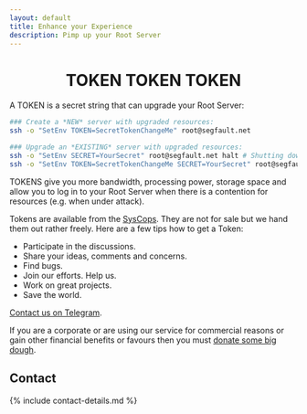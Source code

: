 ```yaml
---
layout: default
title: Enhance your Experience
description: Pimp up your Root Server
---
```


<div style="text-align:center"><h1>TOKEN TOKEN TOKEN</h1></div>

A TOKEN is a secret string that can upgrade your Root Server:

```sh
### Create a *NEW* server with upgraded resources:
ssh -o "SetEnv TOKEN=SecretTokenChangeMe" root@segfault.net

### Upgrade an *EXISTING* server with upgraded resources:
ssh -o "SetEnv SECRET=YourSecret" root@segfault.net halt # Shutting down the server
ssh -o "SetEnv TOKEN=SecretTokenChangeMe SECRET=YourSecret" root@segfault.net
```

TOKENS give you more bandwidth, processing power, storage space and allow you to log in to your Root Server when there is a contention for resources (e.g. when under attack). 

Tokens are available from the [SysCops](https://t.me/thcorg). They are not for sale but we hand them out rather freely. Here are a few tips how to get a Token:

 * Participate in the discussions.
 * Share your ideas, comments and concerns.
 * Find bugs.
 * Join our efforts. Help us.
 * Work on great projects.
 * Save the world.

[Contact us on Telegram](https://t.me/thcorg).

If you are a corporate or are using our service for commercial reasons or gain other financial benefits or favours then you must [donate some big dough](../upgrade).

## Contact

{% include contact-details.md %}
